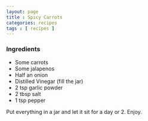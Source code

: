 ```yaml
---
layout: page
title : Spicy Carrots
categories: recipes
tags : [ recipes ]
---
```


### Ingredients
* Some carrots
* Some jalapenos
* Half an onion
* Distilled Vinegar (fill the jar)
* 2 tsp garlic powder
* 2 tbsp salt
* 1 tsp pepper

Put everything in a jar and let it sit for a day or 2.  Enjoy.

